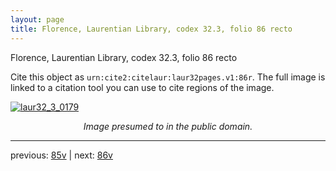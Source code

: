 ```yaml
---
layout: page
title: Florence, Laurentian Library, codex 32.3, folio 86 recto
---
```


Florence, Laurentian Library, codex 32.3, folio 86 recto

Cite this object as `urn:cite2:citelaur:laur32pages.v1:86r`.  The full image is linked to a citation tool you can use to cite regions of the image.

[![laur32_3_0179](http://www.homermultitext.org/iipsrv?IIIF=/project/homer/pyramidal/deepzoom/citelaur/laur32imgs/v1/laur32_3_0179.tif/full/800,/0/default.jpg)](http://www.homermultitext.org/ict2/?urn=urn:cite2:citelaur:laur32imgs.v1:laur32_3_0179) 

<p style="text-align: center; font-style: italic;">Image presumed to in the public domain.</p>

---

previous: [85v](../85v/) | next: [86v](../86v/)